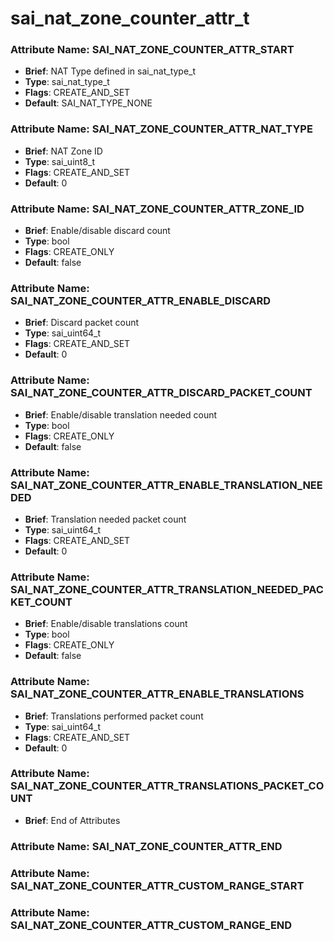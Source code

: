 # **sai_nat_zone_counter_attr_t**
### Attribute Name: **SAI_NAT_ZONE_COUNTER_ATTR_START**
- **Brief**: NAT Type defined in sai_nat_type_t
- **Type**: sai_nat_type_t
- **Flags**: CREATE_AND_SET
- **Default**: SAI_NAT_TYPE_NONE

### Attribute Name: **SAI_NAT_ZONE_COUNTER_ATTR_NAT_TYPE**
- **Brief**: NAT Zone ID
- **Type**: sai_uint8_t
- **Flags**: CREATE_AND_SET
- **Default**: 0

### Attribute Name: **SAI_NAT_ZONE_COUNTER_ATTR_ZONE_ID**
- **Brief**: Enable/disable discard count
- **Type**: bool
- **Flags**: CREATE_ONLY
- **Default**: false

### Attribute Name: **SAI_NAT_ZONE_COUNTER_ATTR_ENABLE_DISCARD**
- **Brief**: Discard packet count
- **Type**: sai_uint64_t
- **Flags**: CREATE_AND_SET
- **Default**: 0

### Attribute Name: **SAI_NAT_ZONE_COUNTER_ATTR_DISCARD_PACKET_COUNT**
- **Brief**: Enable/disable translation needed count
- **Type**: bool
- **Flags**: CREATE_ONLY
- **Default**: false

### Attribute Name: **SAI_NAT_ZONE_COUNTER_ATTR_ENABLE_TRANSLATION_NEEDED**
- **Brief**: Translation needed packet count
- **Type**: sai_uint64_t
- **Flags**: CREATE_AND_SET
- **Default**: 0

### Attribute Name: **SAI_NAT_ZONE_COUNTER_ATTR_TRANSLATION_NEEDED_PACKET_COUNT**
- **Brief**: Enable/disable translations count
- **Type**: bool
- **Flags**: CREATE_ONLY
- **Default**: false

### Attribute Name: **SAI_NAT_ZONE_COUNTER_ATTR_ENABLE_TRANSLATIONS**
- **Brief**: Translations performed packet count
- **Type**: sai_uint64_t
- **Flags**: CREATE_AND_SET
- **Default**: 0

### Attribute Name: **SAI_NAT_ZONE_COUNTER_ATTR_TRANSLATIONS_PACKET_COUNT**
- **Brief**: End of Attributes

### Attribute Name: **SAI_NAT_ZONE_COUNTER_ATTR_END**

### Attribute Name: **SAI_NAT_ZONE_COUNTER_ATTR_CUSTOM_RANGE_START**

### Attribute Name: **SAI_NAT_ZONE_COUNTER_ATTR_CUSTOM_RANGE_END**




